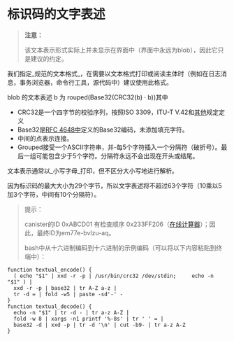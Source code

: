 # 标识码的文字表述

> **注意：**
>
> 该文本表示形式实际上并未显示在界面中（界面中永远为blob），因此它只是建议的约定。

我们指定_规范的文本格式_，在需要以文本格式打印或阅读主体时（例如在日志消息，事务浏览器，命令行工具，源代码中）建议使用此格式。

blob 的文本表述 b 为 rouped\(Base32\(CRC32\(b\) · b\)\)其中

* CRC32是一个四字节的校验序列，按照ISO 3309，ITU-T V.42和[其他](https://www.w3.org/TR/2003/REC-PNG-20031110/#5CRC-algorithm)规定定义
* Base32是[RFC 4648中](https://tools.ietf.org/html/rfc4648#section-6)定义的Base32编码，未添加填充字符。
* 中间的点表示连接。
* Grouped接受一个ASCII字符串，并-每5个字符插入一个分隔符（破折号）。最后一组可能包含少于5个字符。分隔符永远不会出现在开头或结尾。

文本表示通常以_小写字母_打印，但不区分大小写地进行解析。

因为标识码的最大大小为29个字节，所以文字表述将不超过63个字符（10乘以5加3个字符，中间有10个分隔符）。

> 提示：
>
> canister的ID 0xABCD01 有检查顺序 0x233FF206（[在线计算器](https://crccalc.com/?crc=ABCD01&method=crc32&datatype=hex&outtype=hex)）；因此，最终ID为em77e-bvlzu-aq。
>
> bash中从十六进制编码到十六进制的示例编码（可以将以下内容粘贴到终端中）：

```text
function textual_encode() {
  ( echo "$1" | xxd -r -p | /usr/bin/crc32 /dev/stdin;     echo -n "$1" ) |
  xxd -r -p | base32 | tr A-Z a-z |
  tr -d = | fold -w5 | paste -sd'-' -
}
function textual_decode() {
  echo -n "$1" | tr -d - | tr a-z A-Z |
  fold -w 8 | xargs -n1 printf '%-8s' | tr ' ' = |
  base32 -d | xxd -p | tr -d '\n' | cut -b9- | tr a-z A-Z
}
```

